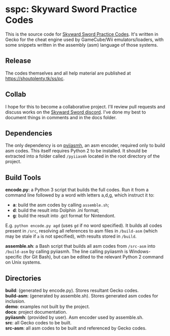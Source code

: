 # **sspc**: Skyward Sword Practice Codes

This is the source code for [Skyward Sword Practice Codes](https://shoutplenty.tk/ss/pc). It's written in Gecko for the cheat engine used by GameCube/Wii emulators/loaders, with some snippets written in the assembly (asm) language of those systems.

## Release
The codes themselves and all help material are published at <https://shoutplenty.tk/ss/pc>.

## Collab
I hope for this to become a collaborative project. I'll review pull requests and discuss works on the [Skyward Sword discord](https://discordapp.com/invite/fa5kpVa). I've done my best to document things in comments and in the docs folder.

## Dependencies
The only dependency is on [pyiiasmh](https://code.google.com/archive/p/pyiiasmh/), an asm encoder, required only to build asm codes. This itself requires Python 2 to be installed. It should be extracted into a folder called `/pyiiasmh` located in the root directory of the project.

## Build Tools
**encode.py**: a Python 3 script that builds the full codes. Run it from a command line followed by a word with letters a,d,g, which instruct it to:
* **a**: build the asm codes by calling `assemble.sh`;
* **d**: build the result into Dolphin .ini format;
* **g**: build the result into .gct format for Nintendont.

E.g. `python encode.py agd` (uses `gd` if no word specified). It builds all codes present in `/src`, resolving all references to asm files in `/build-asm` (which may be stale if `a` is not specified), with results stored in `/build`.

**assemble.sh**: a Bash script that builds all asm codes from `/src-asm` into `/build-asm` by calling pyiiasmh. The line calling pyiiasmh is Windows-specific (for Git Bash), but can be edited to the relevant Python 2 command on Unix systems.

## Directories
**build**: (generated by encode.py). Stores resultant Gecko codes.  
**build-asm**: (generated by assemble.sh). Stores generated asm codes for inclusion.  
**demo**: examples not built by the project.  
**docs**: project documentation.  
**pyiiasmh**: (provided by user). Asm encoder used by assemble.sh.  
**src**: all Gecko codes to be built.  
**src-asm**: all asm codes to be built and referenced by Gecko codes.  